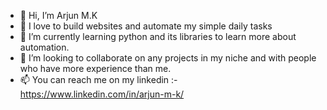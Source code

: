 - 👋 Hi, I’m Arjun M.K
- 👀 I love to build websites and automate my simple daily tasks
- 🌱 I’m currently learning python and its libraries to learn more about automation.
- 💞️ I’m looking to collaborate on any projects in my niche and with people who have more experience than me.
- 📫 You can reach me on my linkedin :- https://www.linkedin.com/in/arjun-m-k/

<!---
arjun2007-prog/arjun2007-prog is a ✨ special ✨ repository because its `README.md` (this file) appears on your GitHub profile.
You can click the Preview link to take a look at your changes.
--->
